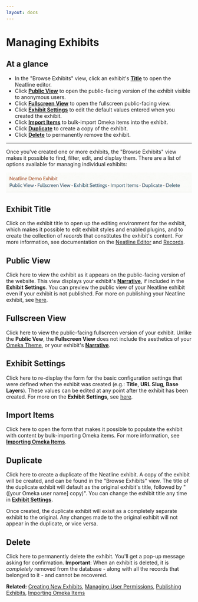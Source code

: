 ```yaml
---
layout: docs
---
```

# Managing Exhibits

## At a glance

- In the "Browse Exhibits" view, click an exhibit's [**Title**](#exhibit-title) to open the Neatline editor.
- Click [**Public View**](#public-view) to open the public-facing version of the exhibit visible to anonymous users.
- Click [**Fullscreen View**](#fullscreen-view) to open the fullscreen public-facing view.
- Click [**Exhibit Settings**](#exhibit-settings) to edit the default values entered when you created the exhibit.
- Click [**Import Items**](#import-items) to bulk-import Omeka items into the exhibit.
- Click [**Duplicate**](#duplicate) to create a copy of the exhibit.
- Click [**Delete**](#delete) to permanently remove the exhibit.

---

Once you've created one or more exhibits, the "Browse Exhibits" view makes it possible to find, filter, edit, and display them. There are a list of options available for managing individual exhibits:

![Screenshot of exhibit options in Browse Exhibits view](/assets/images/docs/managing-exhibits.png)

## Exhibit Title

Click on the exhibit title to open up the editing environment for the exhibit, which makes it possible to edit exhibit styles and enabled plugins, and to create the collection of _records_ that constitutes the exhibit's content. For more information, see documentation on the [Neatline Editor](/docs/editor-overview) and [Records](/docs/records-overview).

## Public View

Click here to view the exhibit as it appears on the public-facing version of the website. This view displays your exhibit's [**Narrative**](/docs/creating-exhibits#narrative), if included in the **Exhibit Settings**. You can preview the public view of your Neatline exhibit even if your exhibit is not published. For more on publishing your Neatline exhibit, see [here](/docs/publishing-exhibits).

## Fullscreen View

Click here to view the public-facing fullscreen version of your exhibit. Unlike the **Public Vew**, the **Fullscreen View** does not include the aesthetics of your [Omeka Theme](https://omeka.org/classic/themes/), or your exhibit's [**Narrative**](/docs/creating-exhibits#narrative). 

## Exhibit Settings

Click here to re-display the form for the basic configuration settings that were defined when the exhibit was created (e.g.: **Title**, **URL Slug**, **Base Layers**). These values can be edited at any point after the exhibit has been created. For more on the **Exhibit Settings**, see [here](/docs/creating-exhibits#exhibit-settings).

## Import Items

Click here to open the form that makes it possible to populate the exhibit with content by bulk-importing Omeka items. For more information, see [**Importing Omeka Items**](/docs/importing-omeka-items).

## Duplicate

Click here to create a duplicate of the Neatline exhibit. A copy of the exhibit will be created, and can be found in the "Browse Exhibits" view. The title of the duplicate exhibit will default as the original exhibit's title, followed by "([your Omeka user name] copy)". You can change the exhibit title any time in [**Exhibit Settings**](/docs/creating-exhibits#exhibit-settings). 

Once created, the duplicate exhibit will exisit as a completely separate exhibit to the original. Any changes made to the original exhibit will not appear in the duplicate, or vice versa.

## Delete

Click here to permanently delete the exhibit. You'll get a pop-up message asking for confirmation. **Important**: When an exhibit is deleted, it is _completely_ removed from the database - along with all the records that belonged to it - and cannot be recovered.

**Related:** [Creating New Exhibits](/docs/creating-exhibits), [Managing User Permissions](/docs/user-permissions), [Publishing Exhibits](/docs/publishing-exhibits), [Importing Omeka Items](/docs/importing-omeka-items)
